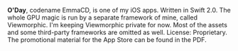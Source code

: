 **O'Day**, codename EmmaCD, is one of my iOS apps. Written in Swift 2.0. The whole GPU magic is run by a separate framework of mine, called Viewmorphic. I'm keeping Viewmorphic private for now. Most of the assets and some third-party frameworks are omitted as well. License: Proprietary. The promotional material for the App Store can be found in the PDF.
